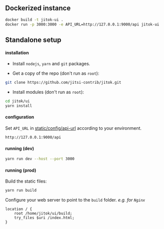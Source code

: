 ## Dockerized instance

```bash
docker build -t jitok-ui .
docker run -p 3000:3000 -e API_URL=http://127.0.0.1:9000/api jitok-ui
```

## Standalone setup

#### installation

- Install `nodejs`, `yarn` and `git` packages.

- Get a copy of the repo (don't run as `root`):

```bash
git clone https://github.com/jitsi-contrib/jitok.git
```

- Install modules (don't run as `root`):

```bash
cd jitok/ui
yarn install
```

#### configuration

Set `API_URL` in [static/config/api-url](/ui/static/config/api-url) according
to your environment.

```text
http://127.0.0.1:9000/api
```

#### running (dev)

```bash
yarn run dev --host --port 3000
```

#### running (prod)

Build the static files:

```bash
yarn run build
```

Configure your web server to point to the `build` folder.
_e.g. for `Nginx`_

```config
location / {
    root /home/jitok/ui/build;
    try_files $uri /index.html;
}
```
